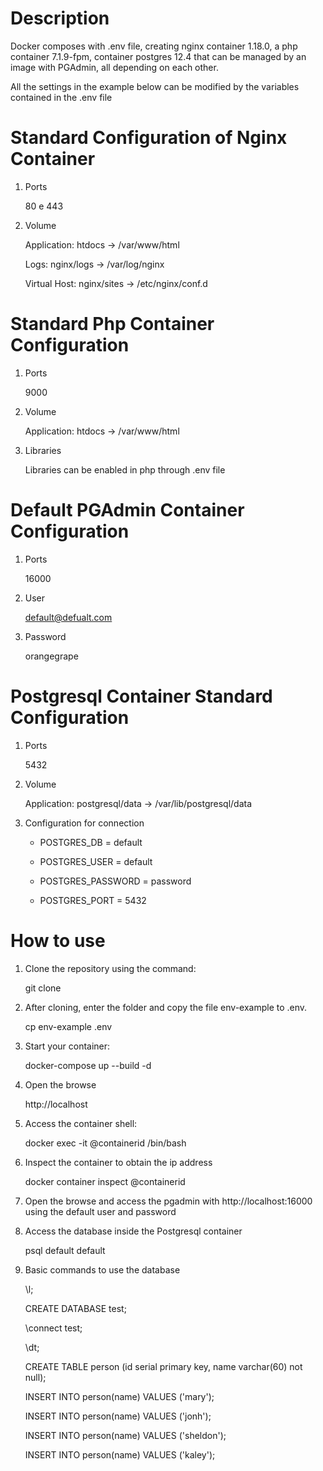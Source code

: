 # Description

Docker composes with .env file, creating nginx container 1.18.0, a php container 7.1.9-fpm, container postgres 12.4 that can be managed by an image with PGAdmin, all depending on each other.

All the settings in the example below can be modified by the variables contained in the .env file

# Standard Configuration of Nginx Container

1. Ports

	80 e 443

2. Volume

	Application: htdocs -> /var/www/html

	Logs: nginx/logs -> /var/log/nginx

	Virtual Host: nginx/sites -> /etc/nginx/conf.d

# Standard Php Container Configuration

1. Ports

	9000

2. Volume

	Application: htdocs -> /var/www/html

3. Libraries

	Libraries can be enabled in php through .env file

# Default PGAdmin Container Configuration

1. Ports

	16000

2. User

	default@defualt.com

3. Password

	orangegrape

# Postgresql Container Standard Configuration

1. Ports

	5432

2. Volume

	Application: postgresql/data -> /var/lib/postgresql/data

3. Configuration for connection

	- POSTGRES_DB       = default

    - POSTGRES_USER     = default

    - POSTGRES_PASSWORD = password

    - POSTGRES_PORT     = 5432

# How to use

1. Clone the repository using the command:

   git clone 

2. After cloning, enter the folder and copy the file env-example to .env.

   cp env-example .env

3. Start your container:

   docker-compose up --build -d

4. Open the browse

   http://localhost

5. Access the container shell:
	
	docker exec -it @containerid /bin/bash

6. Inspect the container to obtain the ip address

	docker container inspect @containerid

7. Open the browse and access the pgadmin with http://localhost:16000 using the default user and password

8. Access the database inside the Postgresql container

	psql default default

9. Basic commands to use the database

	\l;

	CREATE DATABASE test;
	
	\connect test;
	
	\dt;
	
	CREATE TABLE person (id serial primary key, name varchar(60) not null);
	
	INSERT INTO person(name) VALUES ('mary');

	INSERT INTO person(name) VALUES ('jonh');

	INSERT INTO person(name) VALUES ('sheldon');

	INSERT INTO person(name) VALUES ('kaley');
